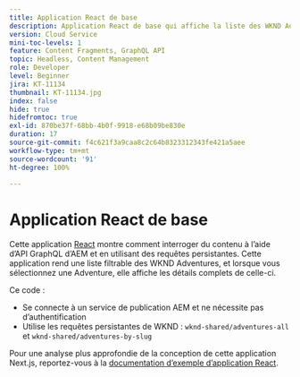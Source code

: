 ```yaml
---
title: Application React de base
description: Application React de base qui affiche la liste des WKND Adventures et leurs détails
version: Cloud Service
mini-toc-levels: 1
feature: Content Fragments, GraphQL API
topic: Headless, Content Management
role: Developer
level: Beginner
jira: KT-11134
thumbnail: KT-11134.jpg
index: false
hide: true
hidefromtoc: true
exl-id: 870be37f-68bb-4b0f-9918-e68b09be830e
duration: 17
source-git-commit: f4c621f3a9caa8c2c64b8323312343fe421a5aee
workflow-type: tm+mt
source-wordcount: '91'
ht-degree: 100%

---
```


# Application React de base

Cette application [React](https://reactjs.org/) montre comment interroger du contenu à l’aide d’API GraphQL d’AEM et en utilisant des requêtes persistantes. Cette application rend une liste filtrable des WKND Adventures, et lorsque vous sélectionnez une Adventure, elle affiche les détails complets de celle-ci.

Ce code :

+ Se connecte à un service de publication AEM et ne nécessite pas d’authentification
+ Utilise les requêtes persistantes de WKND : `wknd-shared/adventures-all` et `wknd-shared/adventures-by-slug`

Pour une analyse plus approfondie de la conception de cette application Next.js, reportez-vous à la [documentation d’exemple d’application React](../example-apps/react-app.md).
